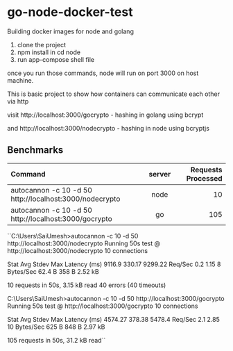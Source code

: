 # go-node-docker-test
Building docker images for node and golang

1. clone the project
2. npm install in cd node
3. run app-compose shell file

once you run those commands, node will run on port 3000 on host machine.

This is basic project to show how containers can communicate each other via http

visit http://localhost:3000/gocrypto - hashing in golang using bcrypt

and http://localhost:3000/nodecrypto - hashing in node using bcryptjs

## Benchmarks


| Command      | server         | Requests Processed |
| :---         |     :---:      |          ---:      |
| autocannon -c 10 -d 50 http://localhost:3000/nodecrypto   | node     | 10         |
| autocannon -c 10 -d 50 http://localhost:3000/gocrypto   | go     | 105         |

``C:\Users\SaiUmesh>autocannon -c 10 -d 50 http://localhost:3000/nodecrypto
Running 50s test @ http://localhost:3000/nodecrypto
10 connections

Stat         Avg    Stdev  Max
Latency (ms) 9116.9 330.17 9299.22
Req/Sec      0.2    1.15   8
Bytes/Sec    62.4 B 358 B  2.52 kB

10 requests in 50s, 3.15 kB read
40 errors (40 timeouts)

C:\Users\SaiUmesh>autocannon -c 10 -d 50 http://localhost:3000/gocrypto
Running 50s test @ http://localhost:3000/gocrypto
10 connections

Stat         Avg     Stdev  Max
Latency (ms) 4574.27 378.38 5478.4
Req/Sec      2.1     2.85   10
Bytes/Sec    625 B   848 B  2.97 kB

105 requests in 50s, 31.2 kB read``